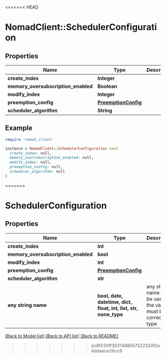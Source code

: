 <<<<<<< HEAD
# NomadClient::SchedulerConfiguration

## Properties

| Name | Type | Description | Notes |
| ---- | ---- | ----------- | ----- |
| **create_index** | **Integer** |  | [optional] |
| **memory_oversubscription_enabled** | **Boolean** |  | [optional] |
| **modify_index** | **Integer** |  | [optional] |
| **preemption_config** | [**PreemptionConfig**](PreemptionConfig.md) |  | [optional] |
| **scheduler_algorithm** | **String** |  | [optional] |

## Example

```ruby
require 'nomad_client'

instance = NomadClient::SchedulerConfiguration.new(
  create_index: null,
  memory_oversubscription_enabled: null,
  modify_index: null,
  preemption_config: null,
  scheduler_algorithm: null
)
```
=======
# SchedulerConfiguration


## Properties
Name | Type | Description | Notes
------------ | ------------- | ------------- | -------------
**create_index** | **int** |  | [optional] 
**memory_oversubscription_enabled** | **bool** |  | [optional] 
**modify_index** | **int** |  | [optional] 
**preemption_config** | [**PreemptionConfig**](PreemptionConfig.md) |  | [optional] 
**scheduler_algorithm** | **str** |  | [optional] 
**any string name** | **bool, date, datetime, dict, float, int, list, str, none_type** | any string name can be used but the value must be the correct type | [optional]

[[Back to Model list]](../README.md#documentation-for-models) [[Back to API list]](../README.md#documentation-for-api-endpoints) [[Back to README]](../README.md)

>>>>>>> ec8f030ff3631498657522324f2a4ddaece26cc6


